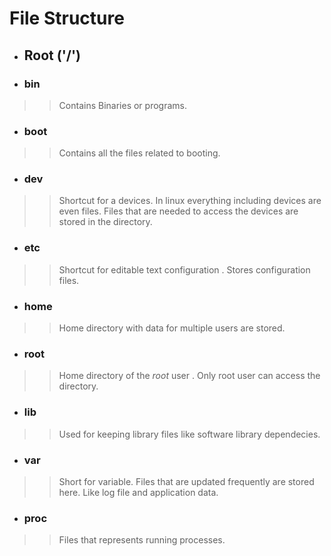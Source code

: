 # File Structure
- ## Root ('/')
- ### bin
>> Contains Binaries or programs.
- ### boot
>> Contains all the files related to booting.
- ### dev
>> Shortcut for a devices. In linux everything including devices are even files. Files that are needed to access the devices are stored in the directory.
- ### etc
>> Shortcut for editable text configuration . Stores configuration files.
- ### home
>> Home directory with data for multiple users are stored.
- ### root
>> Home directory of the *root* user . Only root user can access the directory.
- ### lib
>> Used for keeping library files like software library dependecies. 
- ### var
>> Short for variable. Files that are updated frequently are stored here. Like log file and application data.
- ### proc
>> Files that represents running processes.
